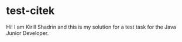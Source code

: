 # test-citek
Hi! I am Kirill Shadrin and this is my solution for a test task for the Java Junior Developer.
